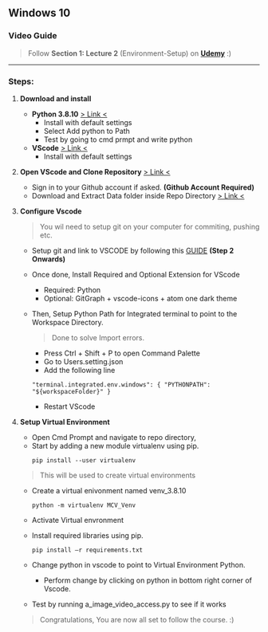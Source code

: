 ## Windows 10 
   ### Video Guide
   > Follow **Section 1: Lecture 2** (Environment-Setup)  on [**Udemy**](https://www.udemy.com/course/computer-vision-2022-masterclass-with-opencv4-and-python/?couponCode=LAUNCH) :)
---
### Steps:

1) **Download and install** 
   - **Python 3.8.10** [> Link <](https://www.python.org/ftp/python/3.8.10/python-3.8.10-amd64.exe)
      - Install with default settings
      - Select Add python to Path 
      - Test by going to cmd prmpt and write python 
   - **VScode** [> Link <](https://code.visualstudio.com/download)
      - Install with default settings 
2) **Open VScode and Clone Repository** [> Link <](https://github.com/HaiderAbasi/OPENCV4-Master-Computer-Vision-in-Python-)
   - Sign in to your Github account if asked. **(Github Account Required)**
   - Download and Extract Data folder inside Repo Directory [> Link <](https://drive.google.com/drive/folders/1upBrCt0fF7kO_U6hizRqc1DHp7XdEolU?fbclid=IwAR3XPDs70f47MSJn2FybEkC-SVlBF5BSkYFNwUAmbspbMSqvXEK732NUrp4)
 

3) **Configure Vscode**
    > You wil need to setup git on your computer for commiting, pushing etc. 
    - Setup git and link to VSCODE by following this [GUIDE](https://www.geeksforgeeks.org/how-to-install-git-in-vs-code/) **(Step 2 Onwards)**
    - Once done, Install Required and Optional Extension for VScode
       - Required: Python
       - Optional: GitGraph + vscode-icons + atom one dark theme  
    - Then, Setup Python Path for Integrated terminal to point to the Workspace Directory.
    
      > Done to solve Import errors.
       - Press Ctrl + Shift + P to open Command Palette 
       - Go to Users.setting.json 
       - Add the following line
       ``` 
       "terminal.integrated.env.windows": { "PYTHONPATH": "${workspaceFolder}" }
       ```
       - Restart VScode 


4) **Setup Virtual Environment** 

    - Open Cmd Prompt and navigate to repo directory, 
    - Start by adding a new module virtualenv using pip.
      ```
      pip install --user virtualenv
      ```
    > This will be used to create virtual environments 
    - Create a virtual enivonment named venv_3.8.10 
      ```
      python -m virtualenv MCV_Venv 
      ```
    - Activate Virtual envronment 
    - Install required libraries using pip.
      ```
      pip install –r requirements.txt 
      ``` 
    - Change python in vscode to point to Virtual Environment Python.
    
      - Perform change by clicking on python in bottom right corner of Vscode. 
      
    - Test by running a_image_video_access.py to see if it works
    
    > Congratulations, You are now all set to follow the course. :)
